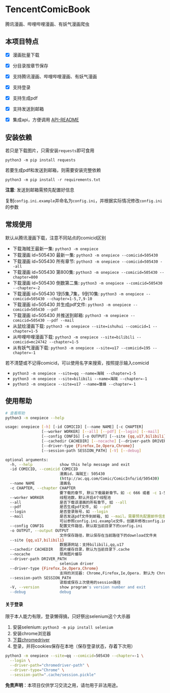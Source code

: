 # TencentComicBook

腾讯漫画、哔哩哔哩漫画、有妖气漫画爬虫

## 本项目特点

- [x] 漫画批量下载
- [x] 分目录按章节保存
- [x] 支持腾讯漫画、哔哩哔哩漫画、有妖气漫画
- [x] 支持登录
- [x] 支持生成pdf
- [x] 支持发送到邮箱
- [x] 集成api，方便调用 [API-README](API-README.md)


## 安装依赖

若只是下载图片，只需安装`requests`即可食用

`python3 -m pip install requests`

若要生成pdf和发送到邮箱，则需要安装完整依赖

`python3 -m pip install -r requirements.txt`

**注意**: 发送到邮箱需预先配置好信息

复制`config.ini.example`并命名为`config.ini`，并根据实际情况修改`config.ini`的参数

## 常规使用

默认从腾讯漫画下载，注意不同站点的comicid区别

- 下载海贼王最新一集: `python3 -m onepiece`
- 下载漫画 id=505430 最新一集: `python3 -m onepiece --comicid=505430`
- 下载漫画 id=505430 所有章节: `python3 -m onepiece --comicid=505430 --all`
- 下载漫画 id=505430 第800集: `python3 -m onepiece --comicid=505430 --chapter=800`
- 下载漫画 id=505430 倒数第二集: `python3 -m onepiece --comicid=505430 --chapter=-2`
- 下载漫画 id=505430 1到5集,7集，9到10集: `python3 -m onepiece --comicid=505430 --chapter=1-5,7,9-10`
- 下载漫画 id=505430 并生成pdf文件: `python3 -m onepiece --comicid=505430 --pdf`
- 下载漫画 id=505430 并推送到邮箱: `python3 -m onepiece --comicid=505430 --pdf --mail`
- 从鼠绘漫画下载: `python3 -m onepiece --site=ishuhui --comicid=1 --chapter=1-5`
- 从哔哩哔哩漫画下载: `python3 -m onepiece --site=bilibili --comicid=mc24742 --chapter=1-5`
- 从有妖气漫画下载: `python3 -m onepiece --site=u17 --comicid=195 --chapter=-1`

若不清楚或不记得comicid，可以使用名字来搜索，按照提示输入comicid

- `python3 -m onepiece --site=qq --name=海贼 --chapter=1-5`
- `python3 -m onepiece --site=bilibili --name=海贼 --chapter=-1`
- `python3 -m onepiece --site=u17 --name=雏蜂 --chapter=-1`


## 使用帮助

```sh
# 查看帮助
python3 -m onepiece --help
```

```sh
usage: onepiece [-h] [-id COMICID] [--name NAME] [-c CHAPTER]
                [--worker WORKER] [--all] [--pdf] [--login] [--mail]
                [--config CONFIG] [-o OUTPUT] [--site {qq,u17,bilibili}]
                [--cachedir CACHEDIR] [--nocache] [--driver-path DRIVER_PATH]
                [--driver-type {Firefox,Ie,Opera,Chrome}]
                [--session-path SESSION_PATH] [-V] [--debug]

optional arguments:
  -h, --help            show this help message and exit
  -id COMICID, --comicid COMICID
                        漫画id，海贼王: 505430
                        (http://ac.qq.com/Comic/ComicInfo/id/505430)
  --name NAME           漫画名
  -c CHAPTER, --chapter CHAPTER
                        要下载的章节, 默认下载最新章节。如 -c 666 或者 -c 1-5,7,9-10
  --worker WORKER       线程池数，默认开启4个线程池
  --all                 是否下载该漫画的所有章节, 如 --all
  --pdf                 是否生成pdf文件, 如 --pdf
  --login               是否登录账号，如 --login
  --mail                是否发送pdf文件到邮箱, 如 --mail。需要预先配置邮件信息。
                        可以参照config.ini.example文件，创建并修改config.ini文件
  --config CONFIG       配置文件路径，默认取当前目录下的config.ini
  -o OUTPUT, --output OUTPUT
                        文件保存路径，默认保存在当前路径下的download文件夹
  --site {qq,u17,bilibili}
                        数据源网站：支持bilibili,qq,u17
  --cachedir CACHEDIR   图片缓存目录，默认为当前目录下.cache
  --nocache             禁用图片缓存
  --driver-path DRIVER_PATH
                        selenium driver
  --driver-type {Firefox,Ie,Opera,Chrome}
                        支持的浏览器: Chrome,Firefox,Ie,Opera. 默认为 Chrome
  --session-path SESSION_PATH
                        读取或保存上次使用的session路径
  -V, --version         show program's version number and exit
  --debug               debug
```

#### 关于登录

限于本人能力有限，登录懒得搞，只好祭出selenium这个大杀器

1. 安装selenium: `python3 -m pip install selenium`
2. 安装chrome浏览器
3. [下载chromedriver](https://chromedriver.chromium.org/downloads)
4. 登录，并将cookies保存在本地（保存登录状态，存着下次用）
```sh
python3 -m onepiece --site=qq --comicid=505430 --chapter=-1 \
  --login \
  --driver-path="chromedriver-path" \
  --driver-type="Chrome" \
  --session-path=".cache/session.pickle"
```


**免责声明**：本项目仅供学习交流之用，请勿用于非法用途。

